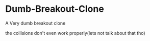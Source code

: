 # Dumb-Breakout-Clone
A Very dumb breakout clone

the collisions don't even work properly(lets not talk about that tho)
